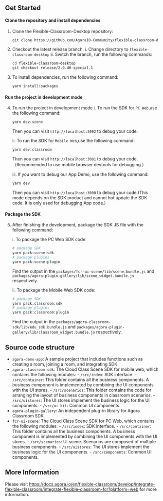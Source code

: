 
## Get Started
#### Clone the repository and install dependencies
1. Clone the Flexible-Classroom-Desktop repository:
   ```bash
   git clone https://github.com/AgoraIO-Community/flexible-classroom-desktop.git
   ```
2. Checkout the latest release branch.
   i. Change directory to `flexible-classroom-desktop`
   ii. Switch the branch, run the following commands:
   ```bash
   cd flexible-classroom-desktop
   git checkout release/2.9.40-special.1
   ```
3. To install dependencies, run the following command:
   ```bash
   yarn install:packages
   ```

#### Run the project in development mode
4. To run the project in development mode
   i. To run the SDK for `PC Web`,use the following command:
   ```bash
   yarn dev:scene
   ```
   Then you can visit `http://localhost:3002` to debug your code.

   ii. To run the SDK for `Mobile Web`,use the following command:
   ```bash
   yarn dev:classroom
   ```
   Then you can visit `http://localhost:3001` to debug your code.（Recommended to use mobile browser devtools for debugging.）

   iii. If you want to debug our App Demo, use the following command:
   ```bash
   yarn dev
   ```
   Then you can visit `http://localhost:3000` to debug your code.(This mode depends on the SDK product and cannot hot update the SDK code. It is only used for debugging App code.)
#### Package the SDK
5. After finishing the development, package the SDK JS file with the following command:

    i. To package the PC Web SDK code:
    ```bash
    # package SDK
    yarn pack:scene:sdk
    # package plugins
    yarn pack:scene:plugin
    ```
    Find the output in the `packages/fcr-ui-scene/lib/scene.bundle.js` and `packages/agora-plugin-gallery/lib/scene_widget.bundle.js` respectively.

    ii. To package the Mobile Web SDK code:
    ```bash
    # package SDK
    yarn pack:classroom:sdk
    # package plugins
    yarn pack:classroom:plugin
    ```
    Find the output in the `packages/agora-classroom-sdk/lib/edu_sdk.bundle.js` and `packages/agora-plugin-gallery/lib/classroom_widget.bundle.js` respectively.


## Source code structure
- `agora-demo-app`: A sample project that includes functions such as creating a room, joining a room, and integrating SDK.
- `agora-classroom-sdk`: The Cloud Class Scene SDK for mobile web, which contains the following modules:
      - `/src/index`: SDK interface.
      - `/src/container`: This folder contains all the business components. A business component is implemented by combining the UI components with the UI stores.
      - `/src/scenarios`: This folder contains the code for arranging the layout of business components in classroom scenarios.
      - `/src/uistores`: The UI stores implement the business logic for the UI components.
      - `/src/ui-kit`: Common UI components.
- `agora-plugin-gallery`: An independent plug-in library for Agora Classroom SDK.
- `fcr-ui-scene`: The Cloud Class Scene SDK for PC Web, which contains the following modules:
      - `/src/index`: SDK interface.
      - `/src/container`: This folder contains all the business components. A business component is implemented by combining the UI components with the UI stores.
      - `/src/scenarios`: UI scene. Scenarios are composed of multiple business components.
      - `/src/uistores`: The UI stores implement the business logic for the UI components.
      - `/src/components`: Common UI components.
## More Information
Please visit https://docs.agora.io/en/flexible-classroom/develop/integrate-flexible-classroom/integrate-flexible-classroom-fcr?platform=web for more information.